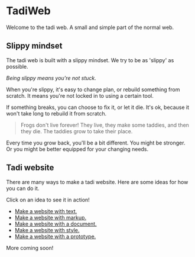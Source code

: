 # TadiWeb

Welcome to the tadi web. A small and simple part of the normal web.

## Slippy mindset

The tadi web is built with a slippy mindset. We try to be as 'slippy' as possible.

*Being slippy means you're not stuck.*

When you're slippy, it's easy to change plan, or rebuild something from scratch. It means you're not locked in to using a certain tool.

If something breaks, you can choose to fix it, or let it die. It's ok, because it won't take long to rebuild it from scratch.

> Frogs don't live forever! They live, they make some taddies, and then they die. The taddies grow to take their place.

Every time you grow back, you'll be a bit different. You might be stronger. Or you might be better equipped for your changing needs.

## Tadi website

There are many ways to make a tadi website. Here are some ideas for how you can do it.

Click on an idea to see it in action!

* [Make a website with text.](/text.txt)
* [Make a website with markup.](/)
* [Make a website with a document.](/document.html)
* [Make a website with style.](/style.html)
* [Make a website with a prototype.](https://www.figma.com/file/MffVNUpMcWt7PadLsesGtG/Tadi-website?type=design&node-id=2%3A60&mode=design&t=OXsLV3hceLUXcMFU-1)

More coming soon!
